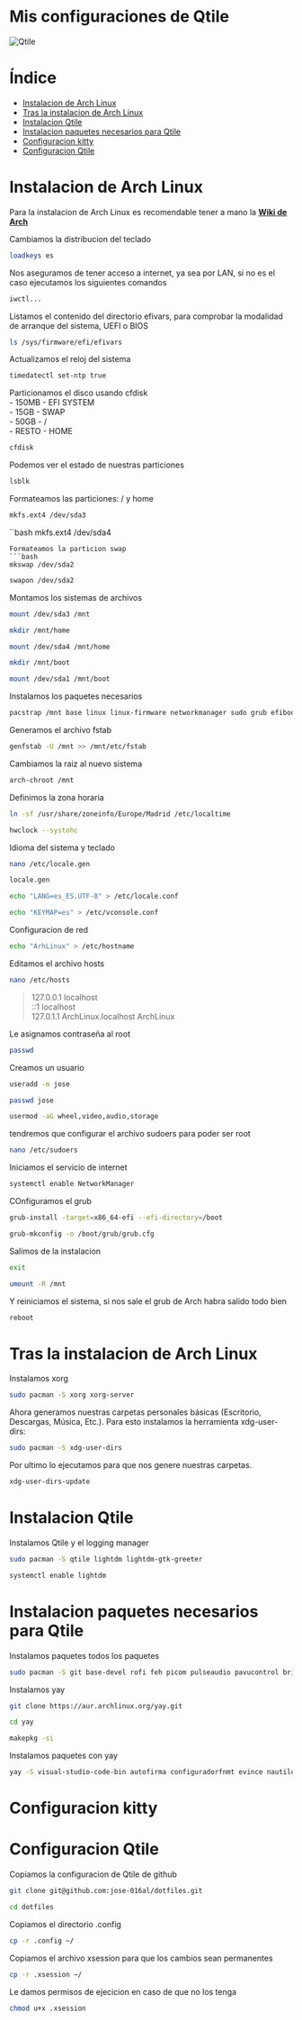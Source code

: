 # Mis configuraciones de Qtile

![Qtile](.screenshots/qtile.png)

# Índice

- [Instalacion de Arch Linux](#instalacion-de-arch-linux)
- [Tras la instalacion de Arch Linux](#tras-la-instalacion-de-arch-Linux)
- [Instalacion Qtile](#instalacion-qtile)
- [Instalacion paquetes necesarios para Qtile](#instalacion-paquetes-necesarios-para-qtile)
- [Configuracion kitty](#configuracion-kitty)
- [Configuracion Qtile](#configuracion-qtile)


# Instalacion de Arch Linux

Para la instalacion de Arch Linux es recomendable tener a mano la **[Wiki de Arch](https://wiki.archlinux.org/title/Installation_guide_(Espa%C3%B1ol))**

Cambiamos la distribucion del teclado 
```bash
loadkeys es
```
Nos aseguramos de tener acceso a internet, ya sea por LAN, si no es el caso ejecutamos los siguientes comandos
```bash
iwctl...
```
Listamos el contenido del directorio efivars, para comprobar la modalidad de arranque del sistema, UEFI o BIOS
```bash
ls /sys/firmware/efi/efivars
```
Actualizamos el reloj del sistema
```bash
timedatectl set-ntp true
```
Particionamos el disco usando cfdisk  
    - 150MB - EFI SYSTEM  
    - 15GB - SWAP  
    - 50GB - /  
    - RESTO - HOME  
```bash
cfdisk
```
Podemos ver el estado de nuestras particiones
```bash
lsblk
```
Formateamos las particiones: / y home
```bash
mkfs.ext4 /dev/sda3
```
``bash
mkfs.ext4 /dev/sda4
```
Formateamos la particion swap
```bash
mkswap /dev/sda2
```
```bash
swapon /dev/sda2
```
Montamos los sistemas de archivos
```bash
mount /dev/sda3 /mnt
```
```bash
mkdir /mnt/home
```
```bash
mount /dev/sda4 /mnt/home
```
```bash
mkdir /mnt/boot
```
```bash
mount /dev/sda1 /mnt/boot
```
Instalamos los paquetes necesarios
```bash
pacstrap /mnt base linux linux-firmware networkmanager sudo grub efibootmgr nano kitty firefox
```
Generamos el archivo fstab
```bash
genfstab -U /mnt >> /mnt/etc/fstab
```
Cambiamos la raiz al nuevo sistema
```bash
arch-chroot /mnt
```
Definimos la zona horaria
```bash
ln -sf /usr/share/zoneinfo/Europe/Madrid /etc/localtime
```
```bash
hwclock --systohc
```
Idioma del sistema y teclado
```bash
nano /etc/locale.gen
```
```bash
locale.gen
```
```bash
echo "LANG=es_ES.UTF-8" > /etc/locale.conf
```
```bash
echo "KEYMAP=es" > /etc/vconsole.conf
```
Configuracion de red
```bash
echo "ArhLinux" > /etc/hostname
```
Editamos el archivo hosts
```bash
nano /etc/hosts
```
> 127.0.0.1	localhost  
> ::1		    localhost  
> 127.0.1.1	ArchLinux.localhost	ArchLinux    

Le asignamos contraseña al root
```bash
passwd
```
Creamos un usuario
```bash
useradd -m jose
```
```bash
passwd jose
```
```bash
usermod -aG wheel,video,audio,storage
```
tendremos que configurar el archivo sudoers para poder ser root
```bash
nano /etc/sudoers
```
Iniciamos el servicio de internet
```bash
systemctl enable NetworkManager
```
COnfiguramos el grub
```bash
grub-install -target=x86_64-efi --efi-directory=/boot
```
```bash
grub-mkconfig -o /boot/grub/grub.cfg
```
Salimos de la instalacion
```bash
exit
```
```bash
umount -R /mnt
```
Y reiniciamos el sistema, si nos sale el grub de Arch habra salido todo bien
```bash
reboot
```

# Tras la instalacion de Arch Linux

Instalamos xorg
```bash
sudo pacman -S xorg xorg-server
```
Ahora generamos nuestras carpetas personales básicas (Escritorio, Descargas, Música, Etc.).
Para esto instalamos la herramienta xdg-user-dirs:
```bash
sudo pacman -S xdg-user-dirs
```
Por ultimo lo ejecutamos para que nos genere nuestras carpetas.
```bash
xdg-user-dirs-update
```

# Instalacion Qtile

Instalamos Qtile y el logging manager
```bash
sudo pacman -S qtile lightdm lightdm-gtk-greeter
```
```bash
systemctl enable lightdm
```

# Instalacion paquetes necesarios para Qtile

Instalamos paquetes todos los paquetes 
```bash
sudo pacman -S git base-devel rofi feh picom pulseaudio pavucontrol bridghtnessctl xorg-xinit volumeicon cbatticon udisks2 udiskie ttf-dejavu ttf-liberation noto-fonts ntfs-3g arandr vlc imv scrot unzip lxappearance wget network-manager-applet notification-daemon libnotify python-pip pacman-contrib bat exa
```
Instalamos yay
```bash 
git clone https://aur.archlinux.org/yay.git
```
```bash
cd yay
```
```bash
makepkg -si
```
Instalamos paquetes con yay
```bash
yay -S visual-studio-code-bin autofirma configuradorfnmt evince nautilus nerd-fonts-ubuntu-mono netflix-bin onedriver spotify telegram-desktop-bin whatsapp-for-linux xfce4-power-manager 
```

# Configuracion kitty

# Configuracion Qtile

Copiamos la configuracion de Qtile de github
```bash
git clone git@github.com:jose-016al/dotfiles.git
```
```bash
cd dotfiles
```
Copiamos el directorio .config
```bash
cp -r .config ~/
```
Copiamos el archivo xsession para que los cambios sean permanentes
```bash
cp -r .xsession ~/
```
Le damos permisos de ejecicion en caso de que no los tenga
```bash
chmod u+x .xsession
```